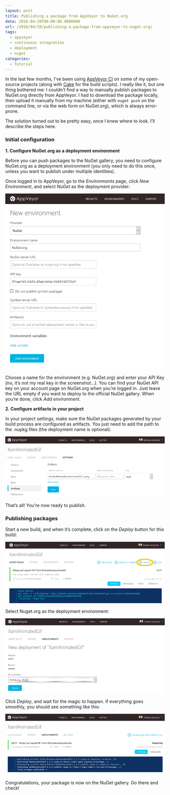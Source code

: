 ```yaml
---
layout: post
title: Publishing a package from AppVeyor to NuGet.org
date: 2016-04-20T00:00:00.0000000
url: /2016/04/20/publishing-a-package-from-appveyor-to-nuget-org/
tags:
  - appveyor
  - continuous integration
  - deployment
  - nuget
categories:
  - Tutorial
---
```



In the last few months, I’ve been using [AppVeyor CI](https://ci.appveyor.com/) on some of my open-source projects (along with [Cake](http://cakebuild.net/) for the build scripts). I really like it, but one thing bothered me: I couldn’t find a way to manually publish packages to NuGet.org directly from AppVeyor. I had to download the package locally, then upload it manually from my machine (either with `nuget push` on the command line, or via the web form on NuGet.org), which is always error-prone.

The solution turned out to be pretty easy, once I knew where to look. I’ll describe the steps here.

### Initial configuration

**1. Configure NuGet.org as a deployment environment**

Before you can push packages to the NuGet gallery, you need to configure NuGet.org as a deployment environment (you only need to do this once, unless you want to publish under multiple identities).

Once logged in to AppVeyor, go to the *Environments* page, click *New Environment*, and select *NuGet* as the deployment provider:

![appveyor_new_environment](appveyor_new_environment-1.png "appveyor_new_environment")

Choose a name for the environment (e.g. NuGet.org) and enter your API Key (no, it’s not my real key in the screenshot…). You can find your NuGet API key on your account page on NuGet.org when you’re logged in. Just leave the URL empty if you want to deploy to the official NuGet gallery. When you’re done, click *Add environment*.

**2. Configure artifacts in your project**

In your project settings, make sure the NuGet packages generated by your build process are configured as artifacts. You just need to add the path to the .nupkg files (the deployment name is optional):

![appveyor_configure_artifacts](appveyor_configure_artifacts-1.png "appveyor_configure_artifacts")

That’s all! You’re now ready to publish.

### Publishing packages

Start a new build, and when it’s complete, click on the *Deploy* button for this build:

![appveyor_deploy_button](appveyor_deploy_button-1.png "appveyor_deploy_button")

Select Nuget.org as the deployment environment:

![appveyor_deploy_to_nuget](appveyor_deploy_to_nuget-1.png "appveyor_deploy_to_nuget")

Click *Deploy*, and wait for the magic to happen. If everything goes smoothly, you should see something like this:

![appveyor_deploy_result](appveyor_deploy_result-1.png "appveyor_deploy_result")

Congratulations, your package is now on the NuGet gallery. Go there and check!

